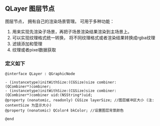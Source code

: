 
## **QLayer** 图层节点
图层节点， 拥有自己的渲染场景管理。 可用于多种功能：
1. 用来实现先渲染子场景，再把子场景渲染结果渲染到主场景上。
2. 可以实现纹理格式统一转换， 将不同纹理格式或者渲染结果转换成rgba纹理
3. 滤镜添加和管理
4. 纹理或者pixel数据获取  

### 定义如下
```objc
@interface QLayer : QGraphicNode

- (instancetype)initWithSize:(CGSize)size combiner:(QCombiner*)combiner;
- (instancetype)initWithSize:(CGSize)size combiner:(QCombiner*)combiner uid:(NSString*)uid;
@property (nonatomic, readonly) CGSize layerSize; //图层缓冲区大小 (注: contentSize 为显示大小) 
@property (nonatomic) QColor4 bkColor; //设置图层背景颜色

@end
```